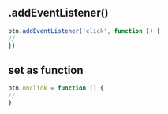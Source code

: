 ## .addEventListener()
```Javascript
btn.addEventListener('click', function () {
// 
})
```

## set as function
```Javascript
btn.onclick = function () {
//
}
```
